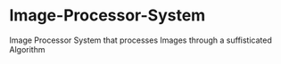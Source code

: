 # Image-Processor-System
Image Processor System that processes Images through a suffisticated Algorithm
